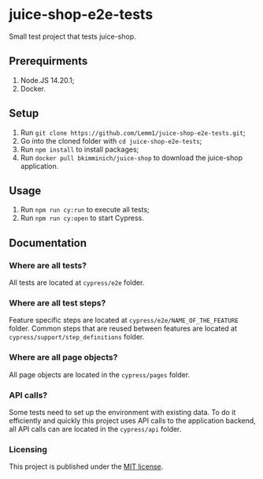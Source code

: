 # juice-shop-e2e-tests
Small test project that tests juice-shop.

## Prerequirments
1. Node.JS 14.20.1;
1. Docker.

## Setup
1. Run `git clone https://github.com/Lemm1/juice-shop-e2e-tests.git`;
1. Go into the cloned folder with `cd juice-shop-e2e-tests`;
1. Run `npm install` to install packages;
1. Run `docker pull bkimminich/juice-shop` to download the juice-shop application.

## Usage
1. Run `npm run cy:run` to execute all tests;
1. Run `npm run cy:open` to start Cypress.

## Documentation
### Where are all tests?
All tests are located at `cypress/e2e` folder.

### Where are all test steps?
Feature specific steps are located at `cypress/e2e/NAME_OF_THE_FEATURE` folder.
Common steps that are reused between features are located at `cypress/support/step_definitions` folder.

### Where are all page objects?
All page objects are located in the `cypress/pages` folder.

### API calls?
Some tests need to set up the environment with existing data. To do it efficiently and quickly this project uses API calls to the application backend, all API calls can are located in the `cypress/api` folder.

### Licensing
This project is published under the [MIT license](LICENSE).
